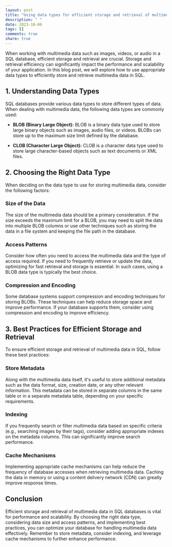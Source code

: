 ```yaml
---
layout: post
title: "Using data types for efficient storage and retrieval of multimedia data in SQL"
description: " "
date: 2023-10-06
tags: []
comments: true
share: true
---
```


When working with multimedia data such as images, videos, or audio in a SQL database, efficient storage and retrieval are crucial. Storage and retrieval efficiency can significantly impact the performance and scalability of your application. In this blog post, we will explore how to use appropriate data types to efficiently store and retrieve multimedia data in SQL.

## 1. Understanding Data Types

SQL databases provide various data types to store different types of data. When dealing with multimedia data, the following data types are commonly used:

- **BLOB (Binary Large Object):** BLOB is a binary data type used to store large binary objects such as images, audio files, or videos. BLOBs can store up to the maximum size limit defined by the database.

- **CLOB (Character Large Object):** CLOB is a character data type used to store large character-based objects such as text documents or XML files. 

## 2. Choosing the Right Data Type

When deciding on the data type to use for storing multimedia data, consider the following factors:

### Size of the Data

The size of the multimedia data should be a primary consideration. If the size exceeds the maximum limit for a BLOB, you may need to split the data into multiple BLOB columns or use other techniques such as storing the data in a file system and keeping the file path in the database.

### Access Patterns

Consider how often you need to access the multimedia data and the type of access required. If you need to frequently retrieve or update the data, optimizing for fast retrieval and storage is essential. In such cases, using a BLOB data type is typically the best choice.

### Compression and Encoding

Some database systems support compression and encoding techniques for storing BLOBs. These techniques can help reduce storage space and improve performance. If your database supports them, consider using compression and encoding to improve efficiency.

## 3. Best Practices for Efficient Storage and Retrieval

To ensure efficient storage and retrieval of multimedia data in SQL, follow these best practices:

### Store Metadata

Along with the multimedia data itself, it's useful to store additional metadata such as the data format, size, creation date, or any other relevant information. This metadata can be stored in separate columns in the same table or in a separate metadata table, depending on your specific requirements.

### Indexing

If you frequently search or filter multimedia data based on specific criteria (e.g., searching images by their tags), consider adding appropriate indexes on the metadata columns. This can significantly improve search performance.

### Cache Mechanisms

Implementing appropriate cache mechanisms can help reduce the frequency of database accesses when retrieving multimedia data. Caching the data in memory or using a content delivery network (CDN) can greatly improve response times.

## Conclusion

Efficient storage and retrieval of multimedia data in SQL databases is vital for performance and scalability. By choosing the right data type, considering data size and access patterns, and implementing best practices, you can optimize your database for handling multimedia data effectively. Remember to store metadata, consider indexing, and leverage cache mechanisms to further enhance performance.